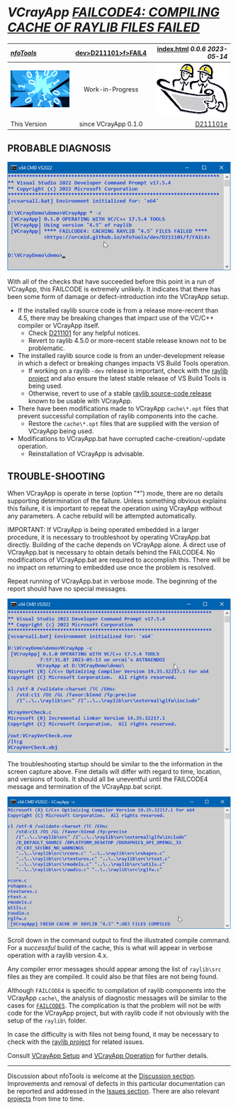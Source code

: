 <!-- index.md 0.0.6                 UTF-8                          2023-05-14
     ----1----|----2----|----3----|----4----|----5----|----6----|----7----|--*

              FAILCODE4: COMPILING CACHE OF RAYLIB FILES FAILED
     -->

# ***VCrayApp** [FAILCODE4: COMPILING CACHE OF RAYLIB FILES FAILED](.)*

| ***[nfoTools](../../../../)*** | [dev](../../../)[>D211101](../../)[>f](../)[>FAIL4](.) | [index.html](index.html) ***0.0.6 2023-05-14*** |
| :--                |       :-:          | --: |
| ![nfotools](../../../../images/nfoWorks-2014-06-02-1702-LogoSmall.png) | Work-in-Progress | ![Hard Hat Area](../../../../images/hardhat-logo.gif) |
|              |                     |           |
| This Version | since VCrayApp 0.1.0 | [D211101e](../../e) |

## PROBABLE DIAGNOSIS

![FAILCODE4 Terse Message](FAIL4-terse-2023-05-13-0749-VCrayApp-0.1.0.png)

With all of the checks that have succeeded before this point in a run of VCrayApp, this FAILCODE is extremely unlikely.  It indicates that there has
been some form of damage or defect-introduction into the VCrayApp setup.

* If the installed raylib source code is from a release more-recent than 4.5,
there may be breaking changes that impact use of the VC/C++ compiler or
VCrayApp itself.
  * Check [D211101](../..) for any helpful notices.
  * Revert to raylib 4.5.0 or more-recent stable release known not to be
problematic.
* The installed raylib source code is from an under-development release in
which a defect or breaking changes impacts VS Build Tools operation.
  * If working on a raylib `-dev` release is important, check with the
[raylib project](https://github.com/raysan5/raylib/) and also ensure the
latest stable release of VS Build Tools is being used.
  * Otherwise, revert to use of a stable
 [raylib source-code release](https://github.com/raysan5/raylib/releases)
 known to be usable with VCrayApp.
* There have been modifications made to VCrayApp `cache\*.opt` files that
prevent successful compilation of raylib components into the cache.
  * Restore the `cache\*.opt` files that are supplied with the version of
VCrayApp being used.
* Modifications to VCrayApp.bat have corrupted cache-creation/-update
operation.
  * Reinstallation of VCrayApp is advisable.

## TROUBLE-SHOOTING

When VCrayApp is operate in terse (option "*") mode, there are no details
supporting determination of the failure.  Unless something obvious explains
this failure, it is important to repeat the operation using VCrayApp without any parameters. A cache rebuild will be attempted automatically.

IMPORTANT: If VCrayApp is being operated embedded in a larger procedure, it
is necessary to troubleshoot by operating VCrayApp.bat directly.  Building
of the cache depends on VCrayApp alone.  A direct use of VCrayApp.bat
is necessary to obtain details behind the FAILCODE4.  No modifications of
VCrayApp.bat are required to accomplish this.  There will be no impact on
returning to embedded use once the problem is resolved.

Repeat running of VCrayApp.bat in verbose mode.  The beginning of the report
should have no special messages.

![Expected Verbose Startup](FAIL4-verbose-2023-05-13-0807-TroubleShooting.png)

The troubleshooting startup should be similar to the the information in the
screen capture above.  Fine details will differ with regard to time, location,
and versions of tools.  It should all be uneventful until the FAILCODE4
message and termination of the VCrayApp.bat script.

![FAILCODE4 Verbose Message](FAIL4-verbose-2023-05-13-0755-VCrayApp-0.1.0.png)

Scroll down in the command output to find the illustrated compile command.
For a *successful* build of the cache, this is what will appear in verbose
operation with a raylib version 4.x.

Any compiler error messages should appear among the list of `raylib\src` files
as they are compiled.  It could also be that files are not being found.

Although `FAILCODE4` is specific to compilation of raylib components into the
VCrayApp `cache\`, the analysis of diagnostic messages will be similar to the
cases for [`FAILCODE5`](..\FAIL5).  The complication is that
the problem will not be with code for the VCrayApp project, but with raylib code if not obviously with the setup of the `raylib\` folder.

In case the difficulty is with files not being found,
it may be necessary to check with the
[raylib project](https://github.com/raysan5/raylib/) for related issues.

Consult [VCrayApp Setup](../../a) and [VCrayApp Operation](../../b)
for further details.

----

Discussion about nfoTools is welcome at the
[Discussion section](https://github.com/orcmid/nfoTools/discussions).
Improvements and removal of defects in this particular documentation can be
reported and addressed in the
[Issues section](https://github.com/orcmid/nfoTools/issues).  There are also
relevant [projects](https://github.com/orcmid/nfoTools/projects?type=classic)
from time to time.

<!-- ----1----|----2----|----3----|----4----|----5----|----6----|----7----|--*

     0.0.6 2023-05-14T16:50Z Correct two image links
     0.0.5 2023-05-13T15:40Z Align with release candidate using demo project
     0.0.4 2023-05-07T19:57Z Reflect transposition to new location
     0.0.3 2023-04-21T19:28Z More touch-ups, final draft
     0.0.2 2023-04-20T23:35Z Draft touch-ups
     0.0.1 2023-04-20T20:12Z Intermediate draft
     0.0.0 2023-04-13T21:42Z Initial page from 0.0.0 FAIL3 boilerplate.

               *** end D211101/f/FAIL4/index.md ***
     -->

